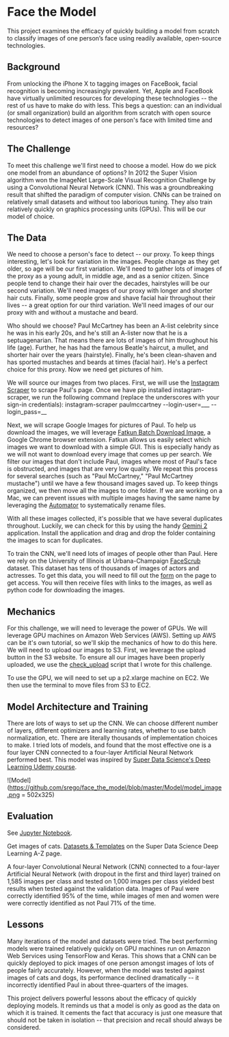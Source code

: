# Face the Model
This project examines the efficacy of quickly building a model from scratch to classify images of one person’s face using readily available, open-source technologies.

## Background
From unlocking the iPhone X to tagging images on FaceBook, facial recognition is becoming increasingly prevalent. Yet, Apple and FaceBook have virtually unlimited resources for developing these technologies --  the rest of us have to make do with less. This begs a question: can an individual (or small organization) build an algorithm from scratch with open source technologies to detect images of one person's face with limited time and resources?

## The Challenge
To meet this challenge we'll first need to choose a model. How do we pick one model from an abundance of options? In 2012 the Super Vision algorithm won the ImageNet Large-Scale Visual Recognition Challenge by using a Convolutional Neural Network (CNN). This was a groundbreaking result that shifted the paradigm of computer vision. CNNs can be trained on relatively small datasets and without too laborious tuning. They also train relatively quickly on graphics processing units (GPUs). This will be our model of choice.

## The Data
We need to choose a person's face to detect -- our proxy. To keep things interesting, let's look for variation in the images. People change as they get older, so age will be our first variation. We'll need to gather lots of images of the proxy as a young adult, in middle age, and as a senior citizen. Since people tend to change their hair over the decades, hairstyles will be our second variation. We'll need images of our proxy with longer and shorter hair cuts. Finally, some people grow and shave facial hair throughout their lives -- a great option for our third variation. We'll need images of our our proxy with and without a mustache and beard.

Who should we choose? Paul McCartney has been an A-list celebrity since he was in his early 20s, and he's still an A-lister now that he is a septuagenarian. That means there are lots of images of him throughout his life (age). Further, he has had the famous Beatle's haircut, a mullet, and shorter hair over the years (hairstyle). Finally, he's been clean-shaven and has sported mustaches and beards at times (facial hair). He's a perfect choice for this proxy. Now we need get pictures of him.

We will source our images from two places. First, we will use the [Instagram Scraper](https://github.com/rarcega/instagram-scraper) to scrape Paul's page. Once we have pip installed instagram-scraper, we run the following command (replace the underscores with your sign-in credentials): instagram-scraper paulmccartney --login-user=___ --login_pass=__

Next, we will scrape Google Images for pictures of Paul. To help us download the images, we will leverage [Fatkun Batch Download Image](https://chrome.google.com/webstore/detail/fatkun-batch-download-ima/nnjjahlikiabnchcpehcpkdeckfgnohf?hl=en), a Google Chrome browser extension. Fatkun allows us easily select which images we want to download with a simple GUI. This is especially handy as we will not want to download every image that comes up per search. We filter our images that don't include Paul, images where most of Paul's face is obstructed, and images that are very low quality. We repeat this process for several searches (such as "Paul McCartney," "Paul McCartney mustache") until we have a few thousand images saved up. To keep things organized, we then move all the images to one folder. If we are working on a Mac, we can prevent issues with multiple images having the same name by leveraging the [Automator](https://www.wikihow.com/Batch-Rename-Files-in-Mac-OS-X-Using-Automator) to systematically rename files.

With all these images collected, it's possible that we have several duplicates throughout. Luckily, we can check for this by using the handy [Gemini 2](https://macpaw.com/gemini) application. Install the application and drag and drop the folder containing the images to scan for duplicates.

To train the CNN, we'll need lots of images of people other than Paul. Here we rely on the University of Illinois at Urbana-Champaign [FaceScrub](http://vintage.winklerbros.net/facescrub.html) dataset. This dataset has tens of thousands of images of actors and actresses. To get this data, you will need to fill out the [form](http://form.jotform.me/form/43268445913460) on the page to get access. You will then receive files with links to the images, as well as python code for downloading the images.

## Mechanics
For this challenge, we will need to leverage the power of GPUs. We will leverage GPU machines on Amazon Web Services (AWS). Setting up AWS can be it's own tutorial, so we'll skip the mechanics of how to do this here. We will need to upload our images to S3. First, we leverage the upload button in the S3 website. To ensure all our images have been properly uploaded, we use the [check_upload](https://github.com/srego/face_the_model/blob/master/Tools/S3/check_upload.py) script that I wrote for this challenge.

To use the GPU, we will need to set up a p2.xlarge machine on EC2. We then use the terminal to move files from S3 to EC2.

## Model Architecture and Training
There are lots of ways to set up the CNN. We can choose different number of layers, different optimizers and learning rates, whether to use batch normalization, etc. There are literally thousands of implementation choices to make. I tried lots of models, and found that the most effective one is a four layer CNN connected to a four-layer Artificial Neural Network performed best. This model was inspired by [Super Data Science's
Deep Learning Udemy course](https://www.udemy.com/deeplearning/).

![Model](https://github.com/srego/face_the_model/blob/master/Model/model_image.png = 502x325) 


## Evaluation
See [Jupyter Notebook](https://github.com/srego/face_the_model/blob/master/Model/best_model_test.ipynb).

Get images of cats. [Datasets & Templates](https://www.superdatascience.com/deep-learning/) on the Super Data Science Deep Learning A-Z page.

A four-layer Convolutional Neural Network (CNN) connected to a four-layer Artificial Neural Network (with dropout in the first and third layer) trained on 1,585 images per class and tested on 1,000 images per class yielded best results when tested against the validation data. Images of Paul were correctly identified 95% of the time, while images of men and women were were correctly identified as not Paul 71% of the time.

## Lessons
Many iterations of the model and datasets were tried. The best performing models were trained relatively quickly on GPU machines run on Amazon Web Services using TensorFlow and Keras. This shows that a CNN can be quickly deployed to pick images of one person amongst images of lots of people fairly accurately. However, when the model was tested against images of cats and dogs, its performance declined dramatically -- it incorrectly identified Paul in about three-quarters of the images.

This project delivers powerful lessons about the efficacy of quickly deploying models. It reminds us that a model is only as good as the data on which it is trained. It cements the fact that accuracy is just one measure that should not be taken in isolation -- that precision and recall should always be considered.

